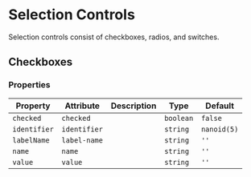 # Selection Controls

Selection controls consist of checkboxes, radios, and switches.

## Checkboxes

<div class="mds">
  <div class="my-12 grid grid-flow-row grid-cols-2 gap-4">
    <div><mx-checkbox name="foo" label-name="Premier" /></div>
    <div><mx-checkbox name="foo" label-name="W Collection" /></div>
    <div><mx-checkbox name="foo" label-name="Equestrian" /></div>
    <div><mx-checkbox name="foo" label-name="Warlock" /></div>
  </div>
</div>

### Properties

| Property     | Attribute    | Description | Type      | Default     |
| ------------ | ------------ | ----------- | --------- | ----------- |
| `checked`    | `checked`    |             | `boolean` | `false`     |
| `identifier` | `identifier` |             | `string`  | `nanoid(5)` |
| `labelName`  | `label-name` |             | `string`  | `''`        |
| `name`       | `name`       |             | `string`  | `''`        |
| `value`      | `value`      |             | `string`  | `''`        |
